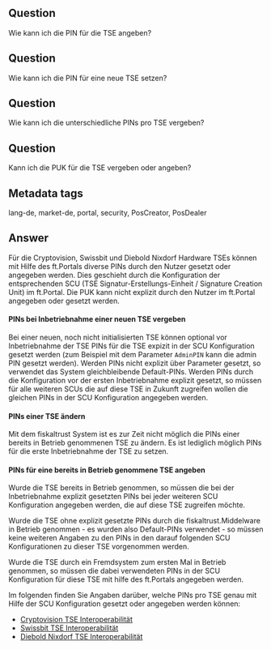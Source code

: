## Question

Wie kann ich die PIN für die TSE angeben?

## Question

Wie kann ich die PIN für eine neue TSE setzen?

## Question

Wie kann ich die unterschiedliche PINs pro TSE vergeben?

## Question

Kann ich die PUK für die TSE vergeben oder angeben?

## Metadata tags

lang-de, market-de, portal, security, PosCreator, PosDealer

## Answer

Für die Cryptovision, Swissbit und Diebold Nixdorf Hardware TSEs können mit Hilfe des ft.Portals diverse PINs durch den Nutzer gesetzt oder angegeben werden. Dies geschieht durch die Konfiguration der entsprechenden SCU (TSE Signatur-Erstellungs-Einheit / Signature Creation Unit) im ft.Portal. Die PUK kann nicht explizit durch den Nutzer im ft.Portal angegeben oder gesetzt werden. 

#### PINs bei Inbetriebnahme einer neuen TSE vergeben

Bei einer neuen, noch nicht initialisierten TSE können optional vor Inbetriebnahme der TSE PINs für die TSE expizit in der SCU Konfiguration gesetzt werden (zum Beispiel mit dem Parameter `AdminPIN` kann die admin PIN gesetzt werden). Werden PINs nicht explizit über Parameter gesetzt, so verwendet das System gleichbleibende Default-PINs. Werden PINs durch die Konfiguration vor der ersten Inbetriebnahme explizit gesetzt, so müssen für alle weiteren SCUs die auf diese TSE in Zukunft zugreifen wollen die gleichen PINs in der SCU Konfiguration angegeben werden.  

#### PINs einer TSE ändern

Mit dem fiskaltrust System ist es zur Zeit nicht möglich die PINs einer bereits in Betrieb genommenen TSE zu ändern. Es ist lediglich möglich PINs für die erste Inbetriebnahme der TSE zu setzen.

#### PINs für eine bereits in Betrieb genommene TSE angeben

Wurde die TSE bereits in Betrieb genommen, so müssen die bei der Inbetriebnahme explizit gesetzten PINs bei jeder weiteren SCU Konfiguration angegeben werden, die auf diese TSE zugreifen möchte. 

Wurde die TSE ohne explizit gesetzte PINs durch die fiskaltrust.Middelware in Betrieb genommen - es wurden also Default-PINs verwendet - so müssen keine weiteren Angaben zu den PINs in den darauf folgenden SCU Konfigurationen zu dieser TSE vorgenommen werden. 

Wurde die TSE durch ein Fremdsystem zum ersten Mal in Betrieb genommen, so müssen die dabei verwendeten PINs in der SCU Konfiguration für diese TSE mit hilfe des ft.Portals angegeben werden.

Im folgenden finden Sie Angaben darüber, welche PINs pro TSE genau mit Hilfe der SCU Konfiguration gesetzt oder angegeben werden können:

- [Cryptovision TSE Interoperabilität](https://docs.fiskaltrust.cloud/docs/product-description/germany/products-and-services/caas/features/basics/tse/cryptovision) <br/>
- [Swissbit TSE Interoperabilität ](https://docs.fiskaltrust.cloud/docs/product-description/germany/products-and-services/caas/features/basics/tse/swissbit) <br/>
- [Diebold Nixdorf TSE Interoperabilität ](https://docs.fiskaltrust.cloud/docs/product-description/germany/products-and-services/caas/features/basics/tse/diebold-nixdorf) <br/>

